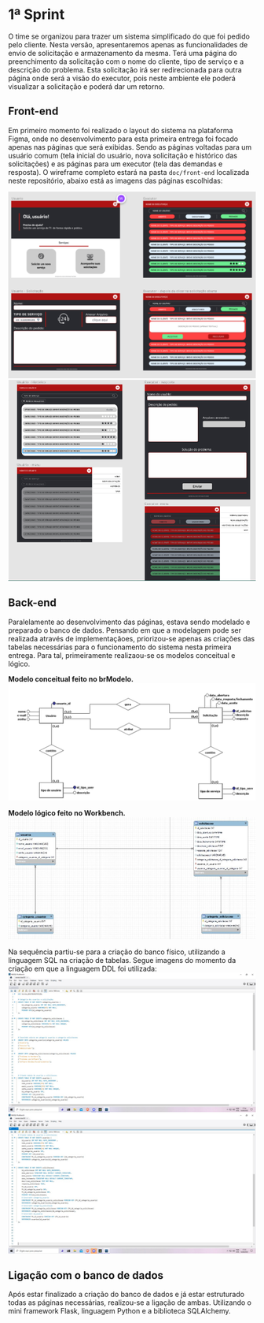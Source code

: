 # 1ª Sprint
O time se organizou para trazer um sistema simplificado do que foi pedido pelo cliente. Nesta versão, apresentaremos apenas as funcionalidades de envio de solicitação e armazenamento da mesma. Terá uma página do preenchimento da solicitação com o nome do cliente, tipo de serviço e a descrição do problema. Esta solicitação irá ser redirecionada para outra página onde será a visão do executor, pois neste ambiente ele poderá visualizar a solicitação e poderá dar um retorno.


## Front-end
Em primeiro momento foi realizado o layout do sistema na plataforma Figma, onde no desenvolvimento para esta primeira entrega foi focado apenas nas páginas que será exibidas. Sendo as páginas voltadas para um usuário comum (tela inicial do usuário, nova solicitação e histórico das solicitações) e as páginas para um executor (tela das demandas e resposta). O wireframe completo estará na pasta `doc/front-end` localizada neste repositório, abaixo está as imagens das páginas escolhidas:

<img src="/doc/front-end/wireframe-sprint1.png" alt="wireframe sprint 1" width="855" >
<img src="/doc/front-end/wireframe-sprint1(2).PNG" alt="wireframe sprint 1 (2)" width="855">

## Back-end
Paralelamente ao desenvolvimento das páginas, estava sendo modelado e preparado o banco de dados. Pensando em que a modelagem pode ser realizada através de implementaçãoes, priorizou-se apenas as criações das tabelas necessárias para o funcionamento do sistema nesta primeira entrega. Para tal, primeiramente realizaou-se os modelos conceitual e lógico.

**Modelo conceitual feito no brModelo.**
<img src="/doc/back-end/modeloConceitual-sprint1.jpg" alt="modelo conceitual sprint 1">

**Modelo lógico feito no Workbench.**
<img src="/doc/back-end/modeloLogico-sprint1.jpeg" alt="modelo lógico sprint 1">

Na sequência partiu-se para a criação do banco físico, utilizando a linguagem SQL na criação de tabelas. Segue imagens do momento da criação em que a linguagem DDL foi utilizada:
<img src="/doc/back-end/tabela1.jpg" alt="criação de tabelas">
<img src="/doc/back-end/tabela2.jpg" alt="criação de tabelas">

## Ligação com o banco de dados
Após estar finalizado a criação do banco de dados e já estar estruturado todas as páginas necessárias, realizou-se a ligação de ambas. Utilizando o mini framework Flask, linguagem Python e a biblioteca SQLAlchemy.
